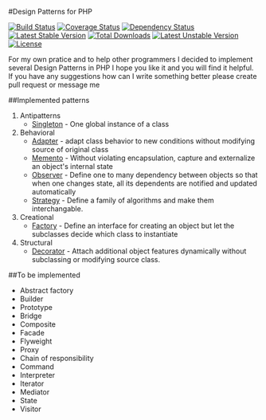 #Design Patterns for PHP

[![Build Status](https://travis-ci.org/rpodwika/designpatterns.svg)](https://travis-ci.org/rpodwika/designpatterns)
[![Coverage Status](https://coveralls.io/repos/rpodwika/designpatterns/badge.svg?branch=master&service=github)](https://coveralls.io/github/rpodwika/designpatterns?branch=master)
[![Dependency Status](https://www.versioneye.com/user/projects/559efd53663635001c000015/badge.svg?style=flat)](https://www.versioneye.com/user/projects/559efd53663635001c000015)
[![Latest Stable Version](https://poser.pugx.org/rpodwika/designpatterns/v/stable)](https://packagist.org/packages/rpodwika/designpatterns) [![Total Downloads](https://poser.pugx.org/rpodwika/designpatterns/downloads)](https://packagist.org/packages/rpodwika/designpatterns) [![Latest Unstable Version](https://poser.pugx.org/rpodwika/designpatterns/v/unstable)](https://packagist.org/packages/rpodwika/designpatterns) [![License](https://poser.pugx.org/rpodwika/designpatterns/license)](https://packagist.org/packages/rpodwika/designpatterns)

For my own pratice and to help other programmers I decided to implement several Design Patterns in PHP I hope 
you like it and you will find it helpful. If you have any suggestions how can I write something better please create
pull request or message me

##Implemented patterns

1. Antipatterns
    * [Singleton](src/Antipatterns/) - One global instance of a class
2. Behavioral
    * [Adapter](src/Structural/Adapter) - adapt class behavior to new conditions without modifying source of original class
    * [Memento](src/Behavioral/Memento) - Without violating encapsulation, capture and externalize an object's internal
    state
    * [Observer](src/Behavioral/Observer) - Define one to many dependency between objects so that when one changes state,
    all its dependents are notified and updated automatically
    * [Strategy](src/Behavioral/Strategy) - Define a family of algorithms and make them interchangable. 
3. Creational
    * [Factory](src/Creational/Factory) - Define an interface for creating an object but let the subclasses decide
    which class to instantiate
4. Structural
    * [Decorator](src/Structural/Decorator) - Attach additional object features dynamically without subclassing
    or modifying source class.
    
##To be implemented
    
* Abstract factory
* Builder
* Prototype
* Bridge
* Composite
* Facade
* Flyweight
* Proxy
* Chain of responsibility
* Command
* Interpreter
* Iterator
* Mediator
* State
* Visitor

